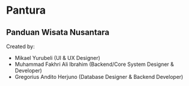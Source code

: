 # Pantura
## Panduan Wisata Nusantara
Created by:
- Mikael Yurubeli (UI & UX Designer)
- Muhammad Fakhri Ali Ibrahim (Backend/Core System Designer & Developer) 
- Gregorius Andito Herjuno (Database Designer & Backend Developer)


